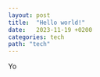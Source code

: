 ```yaml
---
layout: post
title:  "Hello world!"
date:   2023-11-19 +0200
categories: tech
path: "tech"
---
```

Yo